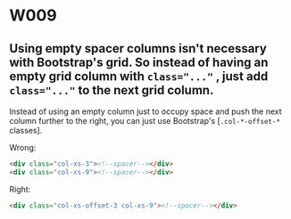 # W009

## Using empty spacer columns isn't necessary with Bootstrap's grid. So instead of having an empty grid column with `class="..."` , just add `class="..."` to the next grid column.

Instead of using an empty column just to occupy space and push the next column further to the right, you can just use Bootstrap's [`.col-*-offset-*` classes].

Wrong:
```html
<div class="col-xs-3"><!--spacer--></div>
<div class="col-xs-9"><!--spacer--></div>
```

Right:
```html
<div class="col-xs-offset-3 col-xs-9"><!--spacer--></div>
```
